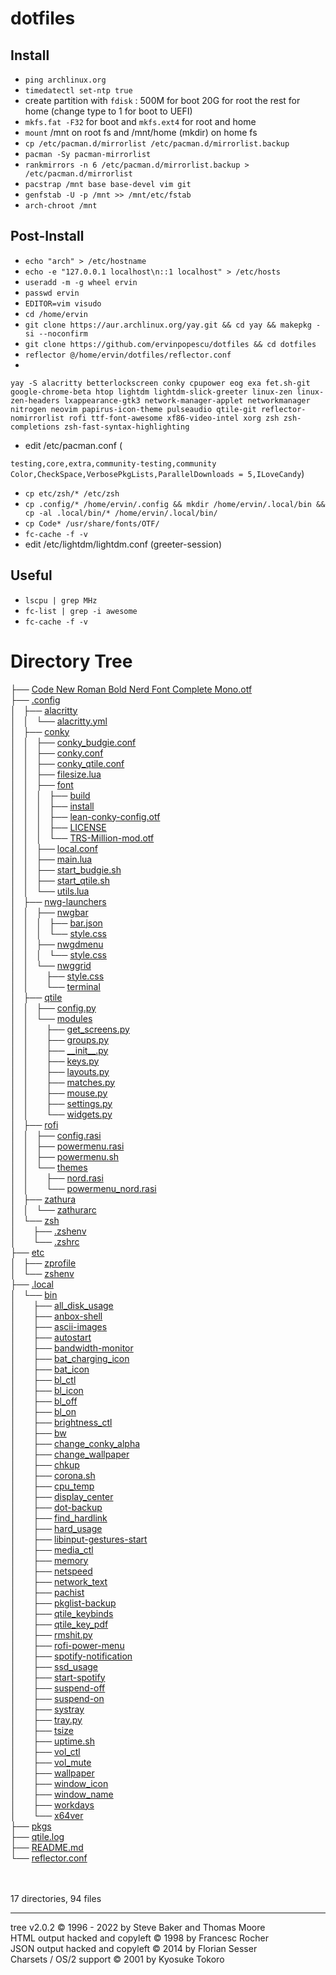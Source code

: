 # dotfiles

## Install

* `ping archlinux.org`
* `timedatectl set-ntp true`
* create partition with `fdisk` : 500M for boot 20G for root the rest for home (change type to 1 for boot to UEFI)
* `mkfs.fat -F32` for boot and `mkfs.ext4` for root and home
* `mount` /mnt on root fs and /mnt/home (mkdir) on home fs
* `cp /etc/pacman.d/mirrorlist /etc/pacman.d/mirrorlist.backup`
* `pacman -Sy pacman-mirrorlist`
* `rankmirrors -n 6 /etc/pacman.d/mirrorlist.backup > /etc/pacman.d/mirrorlist`
* `pacstrap /mnt base base-devel vim git`
* `genfstab -U -p /mnt >> /mnt/etc/fstab`
* `arch-chroot /mnt`

## Post-Install

* `echo "arch" > /etc/hostname`
* `echo -e "127.0.0.1 localhost\n::1 localhost" > /etc/hosts`
* `useradd -m -g wheel ervin` 
* `passwd ervin` 
* `EDITOR=vim visudo`
* `cd /home/ervin`
* `git clone https://aur.archlinux.org/yay.git && cd yay && makepkg -si --noconfirm`
* `git clone https://github.com/ervinpopescu/dotfiles && cd dotfiles`
* `reflector @/home/ervin/dotfiles/reflector.conf` 
* 
```
yay -S alacritty betterlockscreen conky cpupower eog exa fet.sh-git google-chrome-beta htop lightdm lightdm-slick-greeter linux-zen linux-zen-headers lxappearance-gtk3 network-manager-applet networkmanager nitrogen neovim papirus-icon-theme pulseaudio qtile-git reflector-nomirrorlist rofi ttf-font-awesome xf86-video-intel xorg zsh zsh-completions zsh-fast-syntax-highlighting
``` 
* edit /etc/pacman.conf (

`testing,core,extra,community-testing,community`
`Color,CheckSpace,VerbosePkgLists,ParallelDownloads = 5,ILoveCandy`)
* `cp etc/zsh/* /etc/zsh`
* `cp .config/* /home/ervin/.config && mkdir /home/ervin/.local/bin && cp -al .local/bin/* /home/ervin/.local/bin/`
* `cp Code* /usr/share/fonts/OTF/`
* `fc-cache -f -v` 
* edit /etc/lightdm/lightdm.conf (greeter-session)
 
## Useful

* `lscpu | grep MHz`
* `fc-list | grep -i awesome`
* `fc-cache -f -v`


<body>
	<h1>Directory Tree</h1><p>
	├── <a href="www/src/mine/dotfiles/Code%20New%20Roman%20Bold%20Nerd%20Font%20Complete%20Mono.otf">Code New Roman Bold Nerd Font Complete Mono.otf</a><br>
	├── <a href="www/src/mine/dotfiles/.config/">.config</a><br>
	│   ├── <a href="www/src/mine/dotfiles/.config/alacritty/">alacritty</a><br>
	│   │   └── <a href="www/src/mine/dotfiles/.config/alacritty/alacritty.yml">alacritty.yml</a><br>
	│   ├── <a href="www/src/mine/dotfiles/.config/conky/">conky</a><br>
	│   │   ├── <a href="www/src/mine/dotfiles/.config/conky/conky_budgie.conf">conky_budgie.conf</a><br>
	│   │   ├── <a href="www/src/mine/dotfiles/.config/conky/conky.conf">conky.conf</a><br>
	│   │   ├── <a href="www/src/mine/dotfiles/.config/conky/conky_qtile.conf">conky_qtile.conf</a><br>
	│   │   ├── <a href="www/src/mine/dotfiles/.config/conky/filesize.lua">filesize.lua</a><br>
	│   │   ├── <a href="www/src/mine/dotfiles/.config/conky/font/">font</a><br>
	│   │   │   ├── <a href="www/src/mine/dotfiles/.config/conky/font/build">build</a><br>
	│   │   │   ├── <a href="www/src/mine/dotfiles/.config/conky/font/install">install</a><br>
	│   │   │   ├── <a href="www/src/mine/dotfiles/.config/conky/font/lean-conky-config.otf">lean-conky-config.otf</a><br>
	│   │   │   ├── <a href="www/src/mine/dotfiles/.config/conky/font/LICENSE">LICENSE</a><br>
	│   │   │   └── <a href="www/src/mine/dotfiles/.config/conky/font/TRS-Million-mod.otf">TRS-Million-mod.otf</a><br>
	│   │   ├── <a href="www/src/mine/dotfiles/.config/conky/local.conf">local.conf</a><br>
	│   │   ├── <a href="www/src/mine/dotfiles/.config/conky/main.lua">main.lua</a><br>
	│   │   ├── <a href="www/src/mine/dotfiles/.config/conky/start_budgie.sh">start_budgie.sh</a><br>
	│   │   ├── <a href="www/src/mine/dotfiles/.config/conky/start_qtile.sh">start_qtile.sh</a><br>
	│   │   └── <a href="www/src/mine/dotfiles/.config/conky/utils.lua">utils.lua</a><br>
	│   ├── <a href="www/src/mine/dotfiles/.config/nwg-launchers/">nwg-launchers</a><br>
	│   │   ├── <a href="www/src/mine/dotfiles/.config/nwg-launchers/nwgbar/">nwgbar</a><br>
	│   │   │   ├── <a href="www/src/mine/dotfiles/.config/nwg-launchers/nwgbar/bar.json">bar.json</a><br>
	│   │   │   └── <a href="www/src/mine/dotfiles/.config/nwg-launchers/nwgbar/style.css">style.css</a><br>
	│   │   ├── <a href="www/src/mine/dotfiles/.config/nwg-launchers/nwgdmenu/">nwgdmenu</a><br>
	│   │   │   └── <a href="www/src/mine/dotfiles/.config/nwg-launchers/nwgdmenu/style.css">style.css</a><br>
	│   │   └── <a href="www/src/mine/dotfiles/.config/nwg-launchers/nwggrid/">nwggrid</a><br>
	│   │   &nbsp;&nbsp;&nbsp; ├── <a href="www/src/mine/dotfiles/.config/nwg-launchers/nwggrid/style.css">style.css</a><br>
	│   │   &nbsp;&nbsp;&nbsp; └── <a href="www/src/mine/dotfiles/.config/nwg-launchers/nwggrid/terminal">terminal</a><br>
	│   ├── <a href="www/src/mine/dotfiles/.config/qtile/">qtile</a><br>
	│   │   ├── <a href="www/src/mine/dotfiles/.config/qtile/config.py">config.py</a><br>
	│   │   └── <a href="www/src/mine/dotfiles/.config/qtile/modules/">modules</a><br>
	│   │   &nbsp;&nbsp;&nbsp; ├── <a href="www/src/mine/dotfiles/.config/qtile/modules/get_screens.py">get_screens.py</a><br>
	│   │   &nbsp;&nbsp;&nbsp; ├── <a href="www/src/mine/dotfiles/.config/qtile/modules/groups.py">groups.py</a><br>
	│   │   &nbsp;&nbsp;&nbsp; ├── <a href="www/src/mine/dotfiles/.config/qtile/modules/__init__.py">__init__.py</a><br>
	│   │   &nbsp;&nbsp;&nbsp; ├── <a href="www/src/mine/dotfiles/.config/qtile/modules/keys.py">keys.py</a><br>
	│   │   &nbsp;&nbsp;&nbsp; ├── <a href="www/src/mine/dotfiles/.config/qtile/modules/layouts.py">layouts.py</a><br>
	│   │   &nbsp;&nbsp;&nbsp; ├── <a href="www/src/mine/dotfiles/.config/qtile/modules/matches.py">matches.py</a><br>
	│   │   &nbsp;&nbsp;&nbsp; ├── <a href="www/src/mine/dotfiles/.config/qtile/modules/mouse.py">mouse.py</a><br>
	│   │   &nbsp;&nbsp;&nbsp; ├── <a href="www/src/mine/dotfiles/.config/qtile/modules/settings.py">settings.py</a><br>
	│   │   &nbsp;&nbsp;&nbsp; └── <a href="www/src/mine/dotfiles/.config/qtile/modules/widgets.py">widgets.py</a><br>
	│   ├── <a href="www/src/mine/dotfiles/.config/rofi/">rofi</a><br>
	│   │   ├── <a href="www/src/mine/dotfiles/.config/rofi/config.rasi">config.rasi</a><br>
	│   │   ├── <a href="www/src/mine/dotfiles/.config/rofi/powermenu.rasi">powermenu.rasi</a><br>
	│   │   ├── <a href="www/src/mine/dotfiles/.config/rofi/powermenu.sh">powermenu.sh</a><br>
	│   │   └── <a href="www/src/mine/dotfiles/.config/rofi/themes/">themes</a><br>
	│   │   &nbsp;&nbsp;&nbsp; ├── <a href="www/src/mine/dotfiles/.config/rofi/themes/nord.rasi">nord.rasi</a><br>
	│   │   &nbsp;&nbsp;&nbsp; └── <a href="www/src/mine/dotfiles/.config/rofi/themes/powermenu_nord.rasi">powermenu_nord.rasi</a><br>
	│   ├── <a href="www/src/mine/dotfiles/.config/zathura/">zathura</a><br>
	│   │   └── <a href="www/src/mine/dotfiles/.config/zathura/zathurarc">zathurarc</a><br>
	│   └── <a href="www/src/mine/dotfiles/.config/zsh/">zsh</a><br>
	│   &nbsp;&nbsp;&nbsp; ├── <a href="www/src/mine/dotfiles/.config/zsh/.zshenv">.zshenv</a><br>
	│   &nbsp;&nbsp;&nbsp; └── <a href="www/src/mine/dotfiles/.config/zsh/.zshrc">.zshrc</a><br>
	├── <a href="www/src/mine/dotfiles/etc/">etc</a><br>
	│   ├── <a href="www/src/mine/dotfiles/etc/zprofile">zprofile</a><br>
	│   └── <a href="www/src/mine/dotfiles/etc/zshenv">zshenv</a><br>
	├── <a href="www/src/mine/dotfiles/.local/">.local</a><br>
	│   └── <a href="www/src/mine/dotfiles/.local/bin/">bin</a><br>
	│   &nbsp;&nbsp;&nbsp; ├── <a href="www/src/mine/dotfiles/.local/bin/all_disk_usage">all_disk_usage</a><br>
	│   &nbsp;&nbsp;&nbsp; ├── <a href="www/src/mine/dotfiles/.local/bin/anbox-shell">anbox-shell</a><br>
	│   &nbsp;&nbsp;&nbsp; ├── <a href="www/src/mine/dotfiles/.local/bin/ascii-images">ascii-images</a><br>
	│   &nbsp;&nbsp;&nbsp; ├── <a href="www/src/mine/dotfiles/.local/bin/autostart">autostart</a><br>
	│   &nbsp;&nbsp;&nbsp; ├── <a href="www/src/mine/dotfiles/.local/bin/bandwidth-monitor">bandwidth-monitor</a><br>
	│   &nbsp;&nbsp;&nbsp; ├── <a href="www/src/mine/dotfiles/.local/bin/bat_charging_icon">bat_charging_icon</a><br>
	│   &nbsp;&nbsp;&nbsp; ├── <a href="www/src/mine/dotfiles/.local/bin/bat_icon">bat_icon</a><br>
	│   &nbsp;&nbsp;&nbsp; ├── <a href="www/src/mine/dotfiles/.local/bin/bl_ctl">bl_ctl</a><br>
	│   &nbsp;&nbsp;&nbsp; ├── <a href="www/src/mine/dotfiles/.local/bin/bl_icon">bl_icon</a><br>
	│   &nbsp;&nbsp;&nbsp; ├── <a href="www/src/mine/dotfiles/.local/bin/bl_off">bl_off</a><br>
	│   &nbsp;&nbsp;&nbsp; ├── <a href="www/src/mine/dotfiles/.local/bin/bl_on">bl_on</a><br>
	│   &nbsp;&nbsp;&nbsp; ├── <a href="www/src/mine/dotfiles/.local/bin/brightness_ctl">brightness_ctl</a><br>
	│   &nbsp;&nbsp;&nbsp; ├── <a href="www/src/mine/dotfiles/.local/bin/bw">bw</a><br>
	│   &nbsp;&nbsp;&nbsp; ├── <a href="www/src/mine/dotfiles/.local/bin/change_conky_alpha">change_conky_alpha</a><br>
	│   &nbsp;&nbsp;&nbsp; ├── <a href="www/src/mine/dotfiles/.local/bin/change_wallpaper">change_wallpaper</a><br>
	│   &nbsp;&nbsp;&nbsp; ├── <a href="www/src/mine/dotfiles/.local/bin/chkup">chkup</a><br>
	│   &nbsp;&nbsp;&nbsp; ├── <a href="www/src/mine/dotfiles/.local/bin/corona.sh">corona.sh</a><br>
	│   &nbsp;&nbsp;&nbsp; ├── <a href="www/src/mine/dotfiles/.local/bin/cpu_temp">cpu_temp</a><br>
	│   &nbsp;&nbsp;&nbsp; ├── <a href="www/src/mine/dotfiles/.local/bin/display_center">display_center</a><br>
	│   &nbsp;&nbsp;&nbsp; ├── <a href="www/src/mine/dotfiles/.local/bin/dot-backup">dot-backup</a><br>
	│   &nbsp;&nbsp;&nbsp; ├── <a href="www/src/mine/dotfiles/.local/bin/find_hardlink">find_hardlink</a><br>
	│   &nbsp;&nbsp;&nbsp; ├── <a href="www/src/mine/dotfiles/.local/bin/hard_usage">hard_usage</a><br>
	│   &nbsp;&nbsp;&nbsp; ├── <a href="www/src/mine/dotfiles/.local/bin/libinput-gestures-start">libinput-gestures-start</a><br>
	│   &nbsp;&nbsp;&nbsp; ├── <a href="www/src/mine/dotfiles/.local/bin/media_ctl">media_ctl</a><br>
	│   &nbsp;&nbsp;&nbsp; ├── <a href="www/src/mine/dotfiles/.local/bin/memory">memory</a><br>
	│   &nbsp;&nbsp;&nbsp; ├── <a href="www/src/mine/dotfiles/.local/bin/netspeed">netspeed</a><br>
	│   &nbsp;&nbsp;&nbsp; ├── <a href="www/src/mine/dotfiles/.local/bin/network_text">network_text</a><br>
	│   &nbsp;&nbsp;&nbsp; ├── <a href="www/src/mine/dotfiles/.local/bin/pachist">pachist</a><br>
	│   &nbsp;&nbsp;&nbsp; ├── <a href="www/src/mine/dotfiles/.local/bin/pkglist-backup">pkglist-backup</a><br>
	│   &nbsp;&nbsp;&nbsp; ├── <a href="www/src/mine/dotfiles/.local/bin/qtile_keybinds">qtile_keybinds</a><br>
	│   &nbsp;&nbsp;&nbsp; ├── <a href="www/src/mine/dotfiles/.local/bin/qtile_key_pdf">qtile_key_pdf</a><br>
	│   &nbsp;&nbsp;&nbsp; ├── <a href="www/src/mine/dotfiles/.local/bin/rmshit.py">rmshit.py</a><br>
	│   &nbsp;&nbsp;&nbsp; ├── <a href="www/src/mine/dotfiles/.local/bin/rofi-power-menu">rofi-power-menu</a><br>
	│   &nbsp;&nbsp;&nbsp; ├── <a href="www/src/mine/dotfiles/.local/bin/spotify-notification">spotify-notification</a><br>
	│   &nbsp;&nbsp;&nbsp; ├── <a href="www/src/mine/dotfiles/.local/bin/ssd_usage">ssd_usage</a><br>
	│   &nbsp;&nbsp;&nbsp; ├── <a href="www/src/mine/dotfiles/.local/bin/start-spotify">start-spotify</a><br>
	│   &nbsp;&nbsp;&nbsp; ├── <a href="www/src/mine/dotfiles/.local/bin/suspend-off">suspend-off</a><br>
	│   &nbsp;&nbsp;&nbsp; ├── <a href="www/src/mine/dotfiles/.local/bin/suspend-on">suspend-on</a><br>
	│   &nbsp;&nbsp;&nbsp; ├── <a href="www/src/mine/dotfiles/.local/bin/systray">systray</a><br>
	│   &nbsp;&nbsp;&nbsp; ├── <a href="www/src/mine/dotfiles/.local/bin/tray.py">tray.py</a><br>
	│   &nbsp;&nbsp;&nbsp; ├── <a href="www/src/mine/dotfiles/.local/bin/tsize">tsize</a><br>
	│   &nbsp;&nbsp;&nbsp; ├── <a href="www/src/mine/dotfiles/.local/bin/uptime.sh">uptime.sh</a><br>
	│   &nbsp;&nbsp;&nbsp; ├── <a href="www/src/mine/dotfiles/.local/bin/vol_ctl">vol_ctl</a><br>
	│   &nbsp;&nbsp;&nbsp; ├── <a href="www/src/mine/dotfiles/.local/bin/vol_mute">vol_mute</a><br>
	│   &nbsp;&nbsp;&nbsp; ├── <a href="www/src/mine/dotfiles/.local/bin/wallpaper">wallpaper</a><br>
	│   &nbsp;&nbsp;&nbsp; ├── <a href="www/src/mine/dotfiles/.local/bin/window_icon">window_icon</a><br>
	│   &nbsp;&nbsp;&nbsp; ├── <a href="www/src/mine/dotfiles/.local/bin/window_name">window_name</a><br>
	│   &nbsp;&nbsp;&nbsp; ├── <a href="www/src/mine/dotfiles/.local/bin/workdays">workdays</a><br>
	│   &nbsp;&nbsp;&nbsp; └── <a href="www/src/mine/dotfiles/.local/bin/x64ver">x64ver</a><br>
	├── <a href="www/src/mine/dotfiles/pkgs">pkgs</a><br>
	├── <a href="www/src/mine/dotfiles/qtile.log">qtile.log</a><br>
	├── <a href="www/src/mine/dotfiles/README.md">README.md</a><br>
	└── <a href="www/src/mine/dotfiles/reflector.conf">reflector.conf</a><br>
<br><br><p>

17 directories, 94 files

</p>
	<hr>
	<p class="VERSION">
		 tree v2.0.2 © 1996 - 2022 by Steve Baker and Thomas Moore <br>
		 HTML output hacked and copyleft © 1998 by Francesc Rocher <br>
		 JSON output hacked and copyleft © 2014 by Florian Sesser <br>
		 Charsets / OS/2 support © 2001 by Kyosuke Tokoro
	</p>
</body>
</html>
